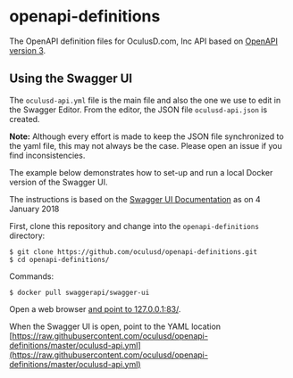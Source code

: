 # openapi-definitions

The OpenAPI definition files for OculusD.com, Inc API based on
[OpenAPI version 3](https://swagger.io/docs/specification/basic-structure/).

## Using the Swagger UI

The `oculusd-api.yml` file is the main file and also the one we use to edit in the Swagger Editor. From the editor, the
JSON file `oculusd-api.json` is created.

__Note:__ Although every effort is made to keep the JSON file synchronized to the yaml file, this may not always be the
case. Please open an issue if you find inconsistencies. 

The example below demonstrates how to set-up and run a local Docker version of the Swagger UI.

The instructions is based on the [Swagger UI Documentation](https://github.com/swagger-api/swagger-ui) as on
4 January 2018

First, clone this repository and change into the `openapi-definitions` directory:

    $ git clone https://github.com/oculusd/openapi-definitions.git
    $ cd openapi-definitions/

Commands:

    $ docker pull swaggerapi/swagger-ui

Open a web browser [and point to 127.0.0.1:83/](http://127.0.0.1:83/).

When the Swagger UI is open, point to the YAML location [https://raw.githubusercontent.com/oculusd/openapi-definitions/master/oculusd-api.yml](https://raw.githubusercontent.com/oculusd/openapi-definitions/master/oculusd-api.yml)
